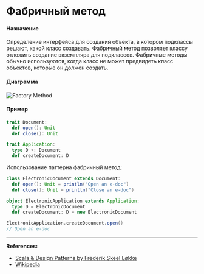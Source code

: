 # Фабричный метод

#### Назначение

Определение интерфейса для создания объекта, в котором подклассы решают, какой класс создавать. 
Фабричный метод позволяет классу отложить создание экземпляра для подклассов.
Фабричные методы обычно используются, когда класс не может предвидеть класс объектов, которые он должен создать.

#### Диаграмма

![Factory Method](https://upload.wikimedia.org/wikipedia/ru/f/f0/FactoryMethodPattern.png)

#### Пример

```scala
trait Document:
  def open(): Unit
  def close(): Unit

trait Application:
  type D <: Document
  def createDocument: D
```

Использование паттерна фабричный метод:

```scala
class ElectronicDocument extends Document:
  def open(): Unit = println("Open an e-doc")
  def close(): Unit = println("Close an e-doc")

object ElectronicApplication extends Application:
  type D = ElectronicDocument
  def createDocument: D = new ElectronicDocument

ElectronicApplication.createDocument.open()
// Open an e-doc
```


---

**References:**
- [Scala & Design Patterns by Frederik Skeel Løkke](https://www.scala-lang.org/old/sites/default/files/FrederikThesis.pdf)
- [Wikipedia](https://ru.wikipedia.org/wiki/%D0%A4%D0%B0%D0%B1%D1%80%D0%B8%D1%87%D0%BD%D1%8B%D0%B9_%D0%BC%D0%B5%D1%82%D0%BE%D0%B4_(%D1%88%D0%B0%D0%B1%D0%BB%D0%BE%D0%BD_%D0%BF%D1%80%D0%BE%D0%B5%D0%BA%D1%82%D0%B8%D1%80%D0%BE%D0%B2%D0%B0%D0%BD%D0%B8%D1%8F))
